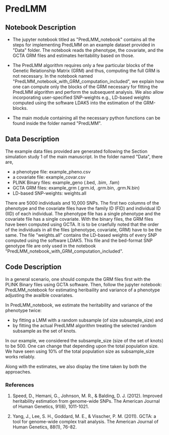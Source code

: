# PredLMM

## Notebook Description

* The jupyter notebook titled as "PredLMM_notebook" contains all the steps for implementing PredLMM on an example dataset provided in "Data" folder. The notebook reads the phenotype, the covariate, and the GCTA GRM files and estimates heritability based on those. 

* The PredLMM algorithm requires only a few particular blocks of the Genetic Relationship Matrix (GRM) and thus, computing the full GRM is not necessary. In the notebook named "PredLMM_notebook_with_GRM_computation_included", we explain how one can compute only the blocks of the GRM necessary for fitting the PredLMM algorithm and perform the subsequent analysis. We also allow incorporating user-specified SNP-weights e.g., LD-based weights computed using the software LDAK5 into the estimation of the GRM-blocks.

* The main module containing all the necessary python functions can be found inside the folder named "PredLMM". 


## Data Description

The example data files provided are generated following the Section simulation study 1 of the main manuscript. In the folder named "Data", there are, 

* a phenotype file: example_pheno.csv
* a covariate file: example_covar.csv
* PLINK Binary files: example_geno (.bed, .bim, .fam)
* GCTA GRM files: example_grm (.grm.id, .grm.bin, .grm.N.bin)
* LD-based SNP-weights: weights.all

There are 5000 individuals and 10,000 SNPs. The first two columns of the phenotype and the covariate files have the family ID (FID) and individual ID (IID) of each individual. The phenotype file has a single phenotype and the covariate file has a single covariate. With the binary files, the GRM files have been computed using GCTA. It is to be craefully noted that the order of the individuals in all the files (phenotype, covariate, GRM) have to be the same. The file "weights.all" contains the LD-based weights of every SNP computed using the software LDAK5. This file and the bed-format SNP genotype file are only used in the notebook "PredLMM_notebook_with_GRM_computation_included".


## Code Description

In a general scenario, one should compute the GRM files first with the PLINK Binary files using GCTA software. Then, follow the jupyter notebook: PredLMM_notebook for estimating heribaility and variance of a phenotype adjusting the availble covariates. 

In PredLMM_notebook, we estimate the heritability and variance of the phenotype twice:

* by fitting a LMM with a random subsample (of size subsample_size) and 
* by fitting the actual PredLMM algorithm treating the selected random subsample as the set of knots.

In our example, we considered the subsample_size (size of the set of knots) to be 500. One can change that depending upon the total population size. We have seen using 10% of the total population size as subsample_size works reliably. 

Along with the estimates, we also display the time taken by both the approaches.

### References

1. Speed, D., Hemani, G., Johnson, M. R., & Balding, D. J. (2012). Improved heritability estimation from genome-wide SNPs. The American Journal of Human Genetics, 91(6), 1011-1021.

2. Yang, J., Lee, S. H., Goddard, M. E., & Visscher, P. M. (2011). GCTA: a tool for genome-wide complex trait analysis. The American Journal of Human Genetics, 88(1), 76-82.

